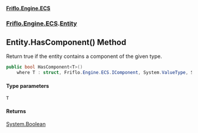 #### [Friflo.Engine.ECS](index.md 'index')
### [Friflo.Engine.ECS](Friflo.Engine.ECS.md 'Friflo.Engine.ECS').[Entity](Entity.md 'Friflo.Engine.ECS.Entity')

## Entity.HasComponent<T>() Method

Return true if the entity contains a component of the given type.

```csharp
public bool HasComponent<T>()
    where T : struct, Friflo.Engine.ECS.IComponent, System.ValueType, System.ValueType;
```
#### Type parameters

<a name='Friflo.Engine.ECS.Entity.HasComponent_T_().T'></a>

`T`

#### Returns
[System.Boolean](https://docs.microsoft.com/en-us/dotnet/api/System.Boolean 'System.Boolean')